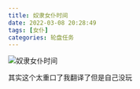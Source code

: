```yaml
---
title: 奴隶女仆时间
date: 2022-03-08 20:28:49
tags: [女仆]
categories: 轮盘任务
---
```


![奴隶女仆时间](https://cdn.jsdelivr.net/gh/HiromiYuasa/PagesIMG/Slave_maid_time_compressd.png)

其实这个太重口了我翻译了但是自己没玩
